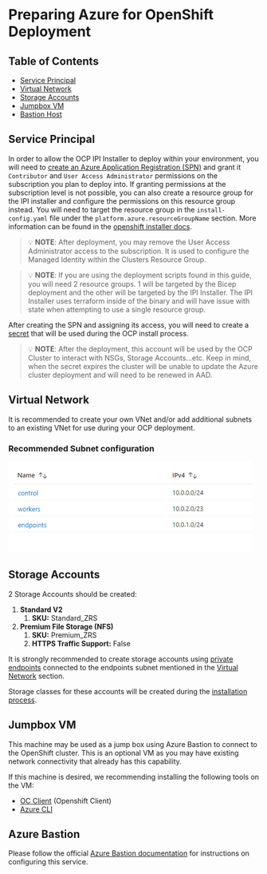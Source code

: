 # Preparing Azure for OpenShift Deployment

## Table of Contents

* [Service Principal](#service-principal)
* [Virtual Network](#virtual-network)
* [Storage Accounts](#storage-accounts)
* [Jumpbox VM](#jumpbox-vm)
* [Bastion Host](#bastion-host)


## Service Principal

In order to allow the OCP IPI Installer to deploy within your environment, you will need to [create an Azure Application Registration (SPN)](https://docs.microsoft.com/en-us/azure/active-directory/develop/howto-create-service-principal-portal) and grant it `Contributor` and `User Access Administrator` permissions on the subscription you plan to deploy into. If granting permissions at the subscription level is not possible, you can also create a resource group for the IPI installer and configure the permissions on this resource group instead. You will need to target the resource group in the `install-config.yaml` file under the `platform.azure.resourceGroupName` section. More information can be found in the [openshift installer docs](https://docs.openshift.com/container-platform/4.8/installing/installing_azure/installing-azure-customizations.html#installation-configuration-parameters-additional-azure_installing-azure-customizations).

> 💡 **NOTE**: After deployment, you may remove the User Access Administrator access to the subscription. It is used to configure the Managed Identity within the Clusters Resource Group.

> 💡 **NOTE**: If you are using the deployment scripts found in this guide, you will need 2 resource groups. 1 will be targeted by the Bicep deployment and the other will be targeted by the IPI Installer. The IPI Installer uses terraform inside of the binary and will have issue with state when attempting to use a single resource group.

After creating the SPN and assigning its access, you will need to create a [secret](https://docs.microsoft.com/en-us/azure/active-directory/develop/howto-create-service-principal-portal#option-2-create-a-new-application-secret) that will be used during the OCP install process.

> 💡 **NOTE**: After the deployment, this account will be used by the OCP Cluster to interact with NSGs, Storage Accounts...etc. Keep in mind, when the secret expires the cluster will be unable to update the Azure cluster deployment and will need to be renewed in AAD.

## Virtual Network

It is recommended to create your own VNet and/or add additional subnets to an existing VNet for use during your OCP deployment.

### Recommended Subnet configuration

![VNet Subnets](../images/subnets.png)


## Storage Accounts

2 Storage Accounts should be created:

1. **Standard V2**
    1. **SKU:** Standard_ZRS
1. **Premium File Storage (NFS)**
    1. **SKU:** Premium_ZRS
    1. **HTTPS Traffic Support:** False

It is strongly recommended to create storage accounts using [private endpoints](https://docs.microsoft.com/en-us/azure/storage/common/storage-private-endpoints) connected to the endpoints subnet mentioned in the [Virtual Network](#virtual-network) section.

Storage classes for these accounts will be created during the [installation process](../../README.md#azure-files-csi-drivers).

## Jumpbox VM

This machine may be used as a jump box using Azure Bastion to connect to the OpenShift cluster. This is an optional VM as you may have existing network connectivity that already has this capability.

If this machine is desired, we recommending installing the following tools on the VM:

* [OC Client](https://mirror.openshift.com/pub/openshift-v4/clients/ocp/) (Openshift Client)
* [Azure CLI](https://docs.microsoft.com/en-us/cli/azure/install-azure-cli)

## Azure Bastion

Please follow the official [Azure Bastion documentation](https://docs.microsoft.com/en-us/azure/bastion/tutorial-create-host-portal) for instructions on configuring this service.